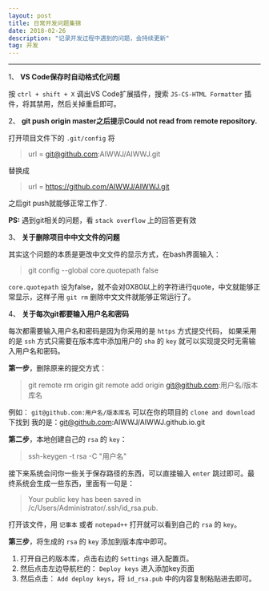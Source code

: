 ```yaml
---
layout: post
title: 日常开发问题集锦
date: 2018-02-26
description: "记录开发过程中遇到的问题，会持续更新"
tag: 开发
---
```


***

1、 **VS Code保存时自动格式化问题**

按 `ctrl + shift + X` 调出VS Code扩展插件，搜索 `JS-CS-HTML Formatter` 插件，将其禁用，然后关掉重启即可。

2、 **git push origin master之后提示Could not read from remote repository.**

打开项目文件下的 `.git/config` 将

> url = git@github.com:AIWWJ/AIWWJ.git


替换成

> url = https://github.com/AIWWJ/AIWWJ.git 


之后git push就能够正常工作了.

**PS:** 遇到git相关的问题，看 `stack overflow` 上的回答更有效

3、 **关于删除项目中中文文件的问题**

其实这个问题的本质是更改中文文件的显示方式，在bash界面输入：

> git config --global core.quotepath false


`core.quotepath` 设为false，就不会对0X80以上的字符进行quote，中文就能够正常显示，这样子用 `git rm` 删除中文文件就能够正常运行了。

4、 **关于每次git都要输入用户名和密码**

每次都需要输入用户名和密码是因为你采用的是 `https` 方式提交代码， 如果采用的是 `ssh` 方式只需要在版本库中添加用户的 `sha` 的 `key` 就可以实现提交时无需输入用户名和密码。

**第一步**，删除原来的提交方式：

> git remote rm origin
git remote add origin git@github.com:用户名/版本库名


例如：
`git@github.com:用户名/版本库名` 可以在你的项目的 `clone and download`下找到
我的是：git@github.com:AIWWJ/AIWWJ.github.io.git

**第二步**，本地创建自己的 `rsa` 的 `key`：

 > ssh-keygen -t rsa -C "用户名"
 
 
 接下来系统会问你一些关于保存路径的东西，可以直接输入 `enter` 跳过即可。最终系统会生成一些东西，里面有一句是：
 
 > Your public key has been saved in /c/Users/Administrator/.ssh/id_rsa.pub.
 
 
 打开该文件，用 `记事本` 或者 `notepad++` 打开就可以看到自己的 `rsa` 的 `key`。
 
 **第三步**，将生成的 `rsa` 的 `key` 添加到版本库中即可。
 1. 打开自己的版本库，点击右边的 `Settings` 进入配置页。 
2. 然后点击左边导航栏的： `Deploy keys` 进入添加key页面 
3. 然后点击： `Add deploy keys`，将 `id_rsa.pub` 中的内容复制粘贴进去即可。 
